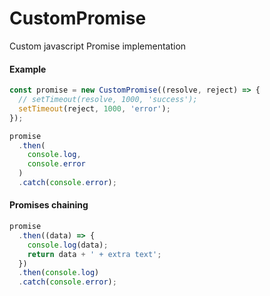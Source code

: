 # CustomPromise
Custom javascript Promise implementation

#### Example
```javascript
const promise = new CustomPromise((resolve, reject) => {
  // setTimeout(resolve, 1000, 'success');
  setTimeout(reject, 1000, 'error');
});

promise
  .then(
    console.log,
    console.error
  )
  .catch(console.error);
```
#### Promises chaining
```javascript
promise
  .then((data) => {
    console.log(data);
    return data + ' + extra text';
  })
  .then(console.log)
  .catch(console.error);
```